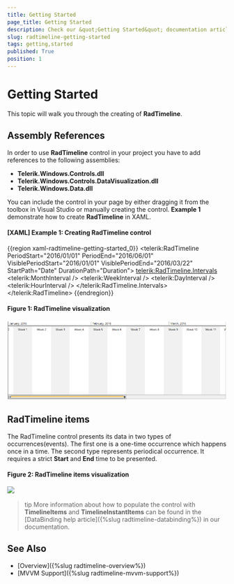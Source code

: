 ```yaml
---
title: Getting Started
page_title: Getting Started
description: Check our &quot;Getting Started&quot; documentation article for the RadTimeline WPF control.
slug: radtimeline-getting-started
tags: getting,started
published: True
position: 1
---
```


# Getting Started

This topic will walk you through the creating of __RadTimeline__.    

## Assembly References

In order to use __RadTimeline__ control in your project you have to add references to the following assemblies:

* __Telerik.Windows.Controls.dll__
* __Telerik.Windows.Controls.DataVisualization.dll__
* __Telerik.Windows.Data.dll__

You can include the control in your page by either dragging it from the toolbox in Visual Studio or manually creating the control. __Example 1__ demonstrate how to create __RadTimeline__ in XAML.

#### __[XAML] Example 1: Creating RadTimeline control__

{{region xaml-radtimeline-getting-started_0}}
	   <telerik:RadTimeline PeriodStart="2016/01/01" 
                            PeriodEnd="2016/06/01" 
                            VisiblePeriodStart="2016/01/01" 
                            VisiblePeriodEnd="2016/03/22"
                            StartPath="Date"
                            DurationPath="Duration">
            <telerik:RadTimeline.Intervals>
                <telerik:MonthInterval />
                <telerik:WeekInterval />
                <telerik:DayInterval />
                <telerik:HourInterval />
            </telerik:RadTimeline.Intervals>
        </telerik:RadTimeline>
{{endregion}}

#### __Figure 1: RadTimeline visualization__
![](images/RadTimeline_Getting_Started_0.png)

## RadTimeline items

The RadTimeline control presents its data in two types of occurrences(events). The first one is a one-time occurrence which happens once in a time. The second type represents periodical occurrence. It requires a strict __Start__ and __End__ time to be presented.

#### __Figure 2: RadTimeline items visualization__
![](images/RadTimeline_Getting_Started_1.PNG)

>tip More information about how to populate the control with __TimelineItems__ and __TimelineInstantItems__ can be found in the [DataBinding help article]({%slug radtimeline-databinding%}) in our documentation.

## See Also
 * [Overview]({%slug radtimeline-overview%})
 * [MVVM Support]({%slug radtimeline-mvvm-support%})
